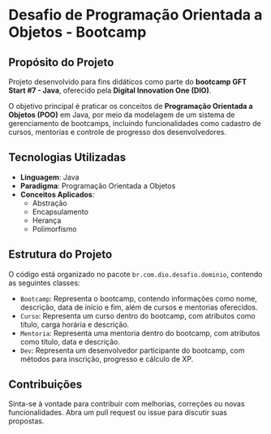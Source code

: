 # Desafio de Programação Orientada a Objetos - Bootcamp

## Propósito do Projeto

Projeto desenvolvido para fins didáticos como parte do **bootcamp GFT Start #7 - Java**, oferecido pela **Digital Innovation One (DIO)**.

O objetivo principal é praticar os conceitos de **Programação Orientada a Objetos (POO)** em Java, por meio da modelagem de um sistema de gerenciamento de bootcamps, incluindo funcionalidades como cadastro de cursos, mentorias e controle de progresso dos desenvolvedores.


## Tecnologias Utilizadas

- **Linguagem**: Java
- **Paradigma**: Programação Orientada a Objetos
- **Conceitos Aplicados**:
  - Abstração
  - Encapsulamento
  - Herança
  - Polimorfismo

## Estrutura do Projeto

O código está organizado no pacote `br.com.dio.desafio.dominio`, contendo as seguintes classes:

- `Bootcamp`: Representa o bootcamp, contendo informações como nome, descrição, data de início e fim, além de cursos e mentorias oferecidos.
- `Curso`: Representa um curso dentro do bootcamp, com atributos como título, carga horária e descrição.
- `Mentoria`: Representa uma mentoria dentro do bootcamp, com atributos como título, data e descrição.
- `Dev`: Representa um desenvolvedor participante do bootcamp, com métodos para inscrição, progresso e cálculo de XP.

## Contribuições

Sinta-se à vontade para contribuir com melhorias, correções ou novas funcionalidades. Abra um pull request ou issue para discutir suas propostas.

